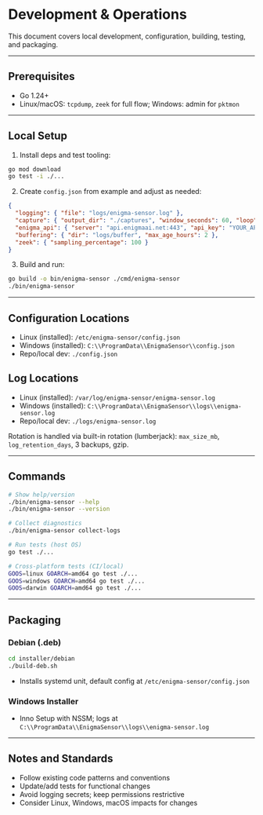 # Development & Operations

This document covers local development, configuration, building, testing, and packaging.

---

## Prerequisites

- Go 1.24+
- Linux/macOS: `tcpdump`, `zeek` for full flow; Windows: admin for `pktmon`

---

## Local Setup

1) Install deps and test tooling:
```sh
go mod download
go test -i ./...
```

2) Create `config.json` from example and adjust as needed:
```json
{
  "logging": { "file": "logs/enigma-sensor.log" },
  "capture": { "output_dir": "./captures", "window_seconds": 60, "loop": true, "interface": "any" },
  "enigma_api": { "server": "api.enigmaai.net:443", "api_key": "YOUR_API_KEY", "upload": true },
  "buffering": { "dir": "logs/buffer", "max_age_hours": 2 },
  "zeek": { "sampling_percentage": 100 }
}
```

3) Build and run:
```sh
go build -o bin/enigma-sensor ./cmd/enigma-sensor
./bin/enigma-sensor
```

---

## Configuration Locations

- Linux (installed): `/etc/enigma-sensor/config.json`
- Windows (installed): `C:\\ProgramData\\EnigmaSensor\\config.json`
- Repo/local dev: `./config.json`

## Log Locations

- Linux (installed): `/var/log/enigma-sensor/enigma-sensor.log`
- Windows (installed): `C:\\ProgramData\\EnigmaSensor\\logs\\enigma-sensor.log`
- Repo/local dev: `./logs/enigma-sensor.log`

Rotation is handled via built-in rotation (lumberjack): `max_size_mb`, `log_retention_days`, 3 backups, gzip.

---

## Commands

```sh
# Show help/version
./bin/enigma-sensor --help
./bin/enigma-sensor --version

# Collect diagnostics
./bin/enigma-sensor collect-logs

# Run tests (host OS)
go test ./...

# Cross-platform tests (CI/local)
GOOS=linux GOARCH=amd64 go test ./...
GOOS=windows GOARCH=amd64 go test ./...
GOOS=darwin GOARCH=amd64 go test ./...
```

---

## Packaging

### Debian (.deb)
```sh
cd installer/debian
./build-deb.sh
```
- Installs systemd unit, default config at `/etc/enigma-sensor/config.json`

### Windows Installer
- Inno Setup with NSSM; logs at `C:\\ProgramData\\EnigmaSensor\\logs\\enigma-sensor.log`

---

## Notes and Standards

- Follow existing code patterns and conventions
- Update/add tests for functional changes
- Avoid logging secrets; keep permissions restrictive
- Consider Linux, Windows, macOS impacts for changes


